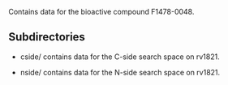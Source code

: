 Contains data for the bioactive compound F1478-0048.

## Subdirectories

- cside/ contains data for the C-side search space on rv1821.

- nside/ contains data for the N-side search space on rv1821.

